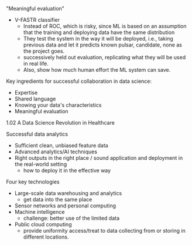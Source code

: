 "Meaningful evaluation"
  * V-FASTR classifier
    * Instead of ROC, which is risky, since ML is based on an assumption that the training and deploying data have the same distribution
    * They test the system in the way it will be deployed, i.e., taking previous data and let it predicts known pulsar, candidate, none as the project goes.
    * successively held out evaluation, replicating what they will be used in real life.
    * Also, show how much human effort the ML system can save.

Key ingredients for successful collaboration in data science:
  * Expertise
  * Shared language
  * Knowing your data's characteristics
  * Meaningful evaluation

1.02 A Data Science Revolution in Healthcare

Successful data analytics
  * Sufficient clean, unbiased feature data
  * Advanced analytics/AI techniques
  * Right outputs in the right place / sound application and deployment in the real-world setting
    * how to deploy it in the effective way
    
Four key technologies
  * Large-scale data warehousing and analytics
    * get data into the same place
  * Sensor networks and personal computing
  * Machine intelligence
    * challenge: better use of the limited data
  * Public cloud computing
    * provide uniformity access/treat to data collecting from or storing in different locations.
